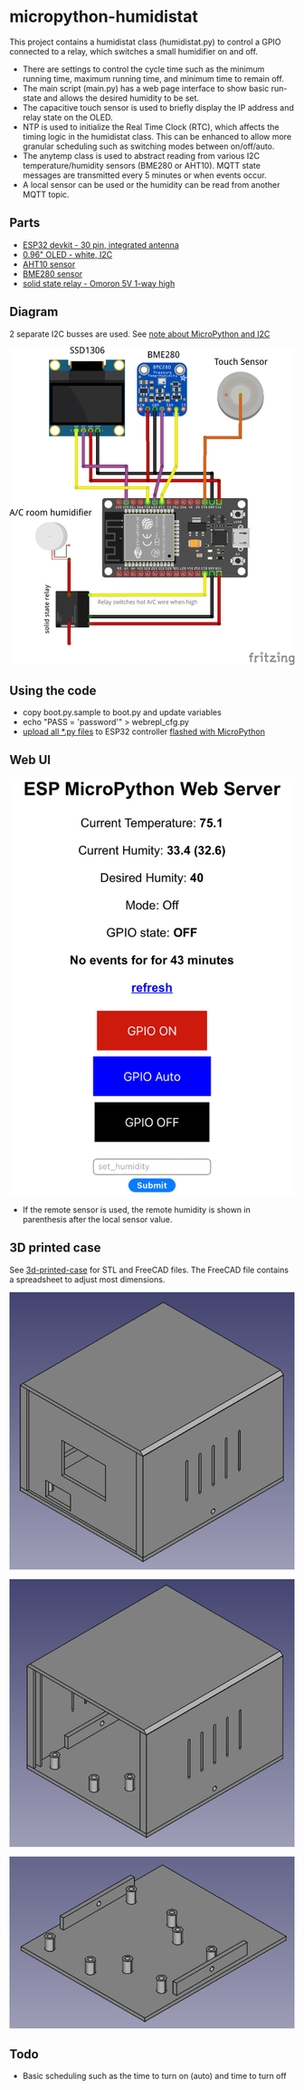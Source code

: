 # micropython-humidistat

This project contains a humidistat class (humidistat.py) to control a GPIO connected to a relay, which switches a small humidifier on and off.

- There are settings to control the cycle time such as the minimum running time, maximum running time, and minimum time to remain off.
- The main script (main.py) has a web page interface to show basic run-state and allows the desired humidity to be set.
- The capacitive touch sensor is used to briefly display the IP address and relay state on the OLED.
- NTP is used to initialize the Real Time Clock (RTC), which affects the timing logic in the humidistat class.  This can be enhanced to allow more granular scheduling such as switching modes between on/off/auto.
- The anytemp class is used to abstract reading from various I2C temperature/humidity sensors (BME280 or AHT10).  MQTT state messages are transmitted every 5 minutes or when events occur.
- A local sensor can be used or the humidity can be read from another MQTT topic. 

## Parts

- [ESP32 devkit - 30 pin, integrated antenna](https://www.aliexpress.com/item/1005001267643044.html)
- [0.96" OLED - white, I2C](https://www.aliexpress.com/item/32896971385.html)
- [AHT10 sensor](https://www.aliexpress.com/item/4000125110813.html)
- [BME280 sensor](https://www.aliexpress.com/item/4001098967210.html)
- [solid state relay - Omoron 5V 1-way high](https://www.aliexpress.com/item/32736680428.html)

## Diagram

2 separate I2C busses are used.  See [note about MicroPython and I2C](https://msgarbossa.github.io/documentation/MicroPython/libraries.html#note-about-micropython-and-i2c)

![wiring diagram](./img/esp32_micropython_temp_relay.png)

## Using the code

- copy boot.py.sample to boot.py and update variables
- echo "PASS = 'password'" > webrepl_cfg.py
- [upload all *.py files](https://msgarbossa.github.io/documentation/MicroPython/ampy.html) to ESP32 controller [flashed with MicroPython](https://msgarbossa.github.io/documentation/MicroPython/flash_firmware.html)

## Web UI

![Web UI](./img/web_ui.png)

- If the remote sensor is used, the remote humidity is shown in parenthesis after the local sensor value.

## 3D printed case

See [3d-printed-case](./3d-printed-case) for STL and FreeCAD files.  The FreeCAD file contains a spreadsheet to adjust most dimensions.

![full](./img/humidistat_full.png)

![minus front](./img/humidistat_minus_front.png)

![base](./img/humidistat_base.png)

## Todo

- Basic scheduling such as the time to turn on (auto) and time to turn off
